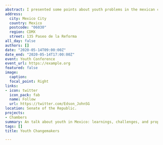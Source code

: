 ```yaml
---
abstract: I presented some points about youth problems in the mexican case to 300 youth members of representative chamber at  Senate of the Republic.
address:
  city: Mexico City
  country: Mexico
  postcode: "06030"
  region: CDMX
  street: 135 Paseo de la Reforma
all_day: false
authors: []
date: "2020-05-14T09:00:00Z"
date_end: "2020-05-14T17:00:00Z"
event: Youth Conference
event_url: https://example.org
featured: false
image:
  caption: 
  focal_point: Right
links:
- icon: twitter
  icon_pack: fab
  name: Follow
  url: https://twitter.com/Edson_JohnSG
location: Senate of the Republic.
projects:
- Chambers
summary: An talk about youth in Mexico: learnings, challenges, and proposals. 
tags: []
title: Youth Changemakers

---
```



